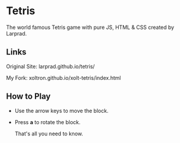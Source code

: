 # Tetris
The world famous Tetris game with pure JS, HTML &amp; CSS created by Larprad.

## Links
Original Site: larprad.github.io/tetris/

My Fork: xoltron.github.io/xolt-tetris/index.html

## How to Play
* Use the arrow keys to move the block.
* Press **a** to rotate the block.

  That's all you need to know.
